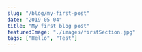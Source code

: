 ```yaml
---
slug: "/blog/my-first-post"
date: "2019-05-04"
title: "My first blog post"
featuredImage: "./images/firstSection.jpg"
tags: ["Hello", "Test"]
---
```

